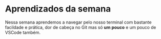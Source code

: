 # Aprendizados da semana

Nessa semana aprendemos a navegar pelo nosso terminal com bastante facildade e prática, dor de cabeça no Git mas só **um pouco** e um pouco de VSCode também.